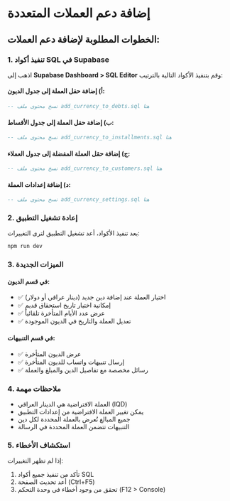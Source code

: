 # إضافة دعم العملات المتعددة

## الخطوات المطلوبة لإضافة دعم العملات:

### 1. تنفيذ أكواد SQL في Supabase

اذهب إلى **Supabase Dashboard > SQL Editor** وقم بتنفيذ الأكواد التالية بالترتيب:

#### أ) إضافة حقل العملة إلى جدول الديون:
```sql
-- نسخ محتوى ملف add_currency_to_debts.sql هنا
```

#### ب) إضافة حقل العملة إلى جدول الأقساط:
```sql
-- نسخ محتوى ملف add_currency_to_installments.sql هنا
```

#### ج) إضافة حقل العملة المفضلة إلى جدول العملاء:
```sql
-- نسخ محتوى ملف add_currency_to_customers.sql هنا
```

#### د) إضافة إعدادات العملة:
```sql
-- نسخ محتوى ملف add_currency_settings.sql هنا
```

### 2. إعادة تشغيل التطبيق

بعد تنفيذ الأكواد، أعد تشغيل التطبيق لترى التغييرات:

```bash
npm run dev
```

### 3. الميزات الجديدة

#### في قسم الديون:
- ✅ اختيار العملة عند إضافة دين جديد (دينار عراقي أو دولار)
- ✅ إمكانية اختيار تاريخ استحقاق قديم
- ✅ عرض عدد الأيام المتأخرة تلقائياً
- ✅ تعديل العملة والتاريخ في الديون الموجودة

#### في قسم التنبيهات:
- ✅ عرض الديون المتأخرة
- ✅ إرسال تنبيهات واتساب للديون المتأخرة
- ✅ رسائل مخصصة مع تفاصيل الدين والمبلغ والعملة

### 4. ملاحظات مهمة

- العملة الافتراضية هي الدينار العراقي (IQD)
- يمكن تغيير العملة الافتراضية من إعدادات التطبيق
- جميع المبالغ تُعرض بالعملة المحددة لكل دين
- التنبيهات تتضمن العملة المحددة في الرسالة

### 5. استكشاف الأخطاء

إذا لم تظهر التغييرات:
1. تأكد من تنفيذ جميع أكواد SQL
2. أعد تحديث الصفحة (Ctrl+F5)
3. تحقق من وجود أخطاء في وحدة التحكم (F12 > Console)
